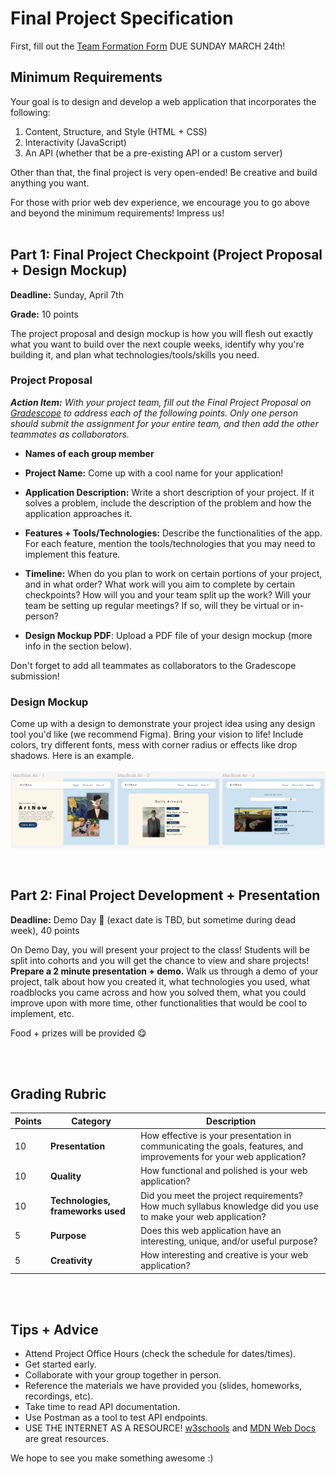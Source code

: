# Final Project Specification

First, fill out the [Team Formation Form](https://forms.gle/QqXi5eJ84rzgP3tR8) DUE SUNDAY MARCH 24th!

## Minimum Requirements
Your goal is to design and develop a web application that incorporates the following:

1. Content, Structure, and Style (HTML + CSS)
2. Interactivity (JavaScript)
3. An API (whether that be a pre-existing API or a custom server)

Other than that, the final project is very open-ended! Be creative and build anything you want.

For those with prior web dev experience, we encourage you to go above and beyond the minimum requirements! Impress us!
<br></br>

## Part 1: Final Project Checkpoint (Project Proposal + Design Mockup)
**Deadline:** Sunday, April 7th

**Grade:** 10 points

The project proposal and design mockup is how you will flesh out exactly what you want to build over the next couple weeks, identify why you're building it, and plan what technologies/tools/skills you need.

### Project Proposal
_<b>Action Item:</b> With your project team, fill out the Final Project Proposal on [Gradescope](https://www.gradescope.com/) to address each of the following points. Only one person should submit the assignment for your entire team, and then add the other teammates as collaborators._

- **Names of each group member**

- **Project Name:** Come up with a cool name for your application!

- **Application Description:** Write a short description of your project. If it solves a problem, include the description of the problem and how the application approaches it.

- **Features + Tools/Technologies:** Describe the functionalities of the app. For each feature, mention the tools/technologies that you may need to implement this feature.

- **Timeline:** When do you plan to work on certain portions of your project, and in what order? What work will you aim to complete by certain checkpoints? How will you and your team split up the work? Will your team be setting up regular meetings? If so, will they be virtual or in-person?

- **Design Mockup PDF**: Upload a PDF file of your design mockup (more info in the section below).

Don't forget to add all teammates as collaborators to the Gradescope submission!

### Design Mockup

Come up with a design to demonstrate your project idea using any design tool you'd like (we recommend Figma). Bring your vision to life! Include colors, try different fonts, mess with corner radius or effects like drop shadows. Here is an example.
<br></br>
<img src="/assets/mockup.png"/>

<br>

## Part 2: Final Project Development + Presentation
<b>Deadline:</b> Demo Day 🎉 (exact date is TBD, but sometime during dead week), 40 points

On Demo Day, you will present your project to the class! Students will be split into cohorts and you will get the chance to view and share projects! **Prepare a 2 minute presentation + demo.** Walk us through a demo of your project, talk about how you created it, what technologies you used, what roadblocks you came across and how you solved them, what you could improve upon with more time, other functionalities that would be cool to implement, etc.

Food + prizes will be provided 😋

<br></br>
## Grading Rubric
| Points | Category                         | Description                                                                                                                                                  |
|--------|----------------------------------|--------------------------------------------------------------------------------------------------------------------------------------------------------------|
| 10     | **Presentation**                 | How effective is your presentation in communicating the goals, features, and improvements for your web application?                                      |
| 10     | **Quality**                      | How functional and polished is your web application?                      |
| 10      | **Technologies, frameworks used**| Did you meet the project requirements? How much syllabus knowledge did you use to make your web application? |
| 5      | **Purpose**                      | Does this web application have an interesting, unique, and/or useful purpose?                                                                            |
| 5      | **Creativity**                   | How interesting and creative is your web application?                                                                                                    |
<br></br>
## Tips + Advice
- Attend Project Office Hours (check the schedule for dates/times). 
- Get started early.
- Collaborate with your group together in person.
- Reference the materials we have provided you (slides, homeworks, recordings, etc).
- Take time to read API documentation.
- Use Postman as a tool to test API endpoints.
- USE THE INTERNET AS A RESOURCE! [w3schools](https://www.w3schools.com/) and [MDN Web Docs](https://developer.mozilla.org/en-US/) are great resources.

We hope to see you make something awesome :)